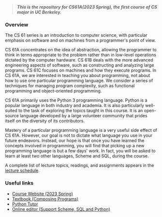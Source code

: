 > ***This is the repository for CS61A(2023 Spring), the first course of CS major in UC Berkeley.***

### Overview

The CS 61 series is an introduction to computer science, with particular emphasis on software and on machines from a programmer's point of view.

CS 61A concentrates on the idea of abstraction, allowing the programmer to think in terms appropriate to the problem rather than in low-level operations dictated by the computer hardware.
CS 61B deals with the more advanced engineering aspects of software, such as constructing and analyzing large programs.
CS 61C focuses on machines and how they execute programs.
In CS 61A, we are interested in teaching you about programming, not about how to use one particular programming language. We consider a series of techniques for managing program complexity, such as functional programming and object-oriented programming.

CS 61A primarily uses the Python 3 programming language. Python is a popular language in both industry and academia. It is also particularly well-suited to the task of exploring the topics taught in this course. It is an open-source language developed by a large volunteer community that prides itself on the diversity of its contributors.

Mastery of a particular programming language is a very useful side effect of CS 61A. However, our goal is not to dictate what language you use in your future endeavors. Instead, our hope is that once you have learned the concepts involved in programming, you will find that picking up a new programming language is but a few days' work. In fact, you will be asked to learn at least two other languages, Scheme and SQL, during the course.

A complete list of lecture topics, readings, and assignments appears in the [lecture schedule](https://cs61a.org/).

### Useful links

- [Course Website (2023 Spring)](https://cs61a.org/)
- [Textbook (Composing Programs)](https://www.composingprograms.com/)
- [Python Tutor](https://pythontutor.com/visualize.html#mode=edit)
- [Online editor (Support Scheme, SQL and Python)](https://code.cs61a.org)
